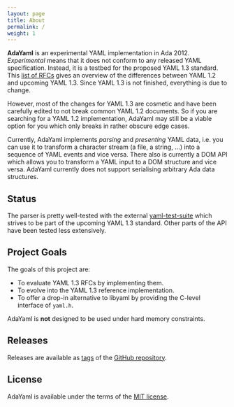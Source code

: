 ```yaml
---
layout: page
title: About
permalink: /
weight: 1
---
```


**AdaYaml** is an experimental YAML implementation in Ada 2012. *Experimental*
means that it does not conform to any released YAML specification. Instead, it
is a testbed for the proposed YAML 1.3 standard. This [list of RFCs][1] gives an
overview of the differences between YAML 1.2 and upcoming YAML 1.3. Since
YAML 1.3 is not finished, everything is due to change.

However, most of the changes for YAML 1.3 are cosmetic and have been carefully
edited to not break common YAML 1.2 documents. So if you are searching for a
YAML 1.2 implementation, AdaYaml may still be a viable option for you which only
breaks in rather obscure edge cases.

Currently, AdaYaml implements *parsing* and *presenting* YAML data, i.e.
you can use it to transform a character stream (a file, a string, …) into a
sequence of YAML events and vice versa. There also is currently a DOM API which
allows you to transform a YAML input to a DOM structure and vice versa.
AdaYaml currently does not support serialising arbitrary Ada data structures.

## Status

The parser is pretty well-tested with the external [yaml-test-suite][2] which
strives to be part of the upcoming YAML 1.3 standard. Other parts of the API
have been tested less extensively.

## Project Goals

The goals of this project are:

 * To evaluate YAML 1.3 RFCs by implementing them.
 * To evolve into the YAML 1.3 reference implementation.
 * To offer a drop-in alternative to libyaml by providing the C-level interface
   of `yaml.h`.

AdaYaml is **not** designed to be used under hard memory constraints.

## Releases

Releases are available as [tags][3] of the [GitHub repository][4].

## License

AdaYaml is available under the terms of the [MIT license][5].

 [1]: https://github.com/yaml/summit.yaml.io/wiki/YAML-RFC-Index
 [2]: https://github.com/yaml/yaml-test-suite
 [3]: https://github.com/yaml/AdaYaml/tags
 [4]: https://github.com/yaml/AdaYaml
 [5]: https://opensource.org/licenses/MIT
